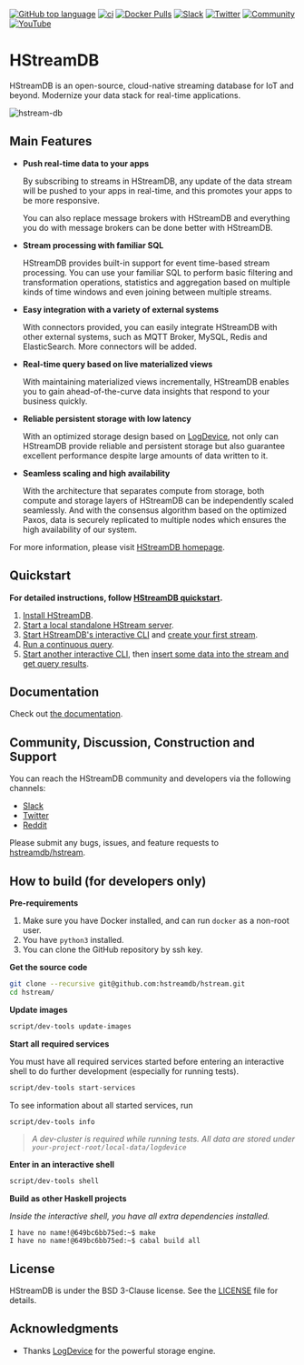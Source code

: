 [![GitHub top language](https://img.shields.io/github/languages/top/hstreamdb/hstream)](https://www.haskell.org/)
[![ci](https://github.com/hstreamdb/hstream/actions/workflows/ci.yml/badge.svg?branch=main)](https://github.com/hstreamdb/hstream/actions/workflows/ci.yml)
[![Docker Pulls](https://img.shields.io/docker/pulls/hstreamdb/hstream)](https://hub.docker.com/r/hstreamdb/hstream)
[![Slack](https://img.shields.io/badge/Slack-HStreamDB-39AE85?logo=slack)](https://slack-invite.hstream.io/)
[![Twitter](https://img.shields.io/badge/Follow-HStreamDB-1DA1F2?logo=twitter)](https://twitter.com/HStreamDB)
[![Community](https://img.shields.io/badge/Community-HStreamDB-yellow?logo=github)](https://github.com/hstreamdb/hstream/discussions)
[![YouTube](https://img.shields.io/badge/Subscribe-EMQ-FF0000?logo=youtube)](https://www.youtube.com/channel/UC5FjR77ErAxvZENEWzQaO5Q)

# HStreamDB

HStreamDB is an open-source, cloud-native streaming database for IoT and beyond. Modernize your data stack for real-time applications.

![hstream-db](https://assets.emqx.com/images/hstreamdb-hstream-github-readme-2022121402.png)

## Main Features

- **Push real-time data to your apps**

  By subscribing to streams in HStreamDB, any update of the data stream will be
  pushed to your apps in real-time, and this promotes your apps to be more
  responsive.

  You can also replace message brokers with HStreamDB and everything you do with
  message brokers can be done better with HStreamDB.

- **Stream processing with familiar SQL**

  HStreamDB provides built-in support for event time-based stream processing.
  You can use your familiar SQL to perform basic filtering and transformation
  operations, statistics and aggregation based on multiple kinds of time windows
  and even joining between multiple streams.

- **Easy integration with a variety of external systems**

  With connectors provided, you can easily integrate HStreamDB with other
  external systems, such as MQTT Broker, MySQL, Redis and ElasticSearch. More
  connectors will be added.

- **Real-time query based on live materialized views**

  With maintaining materialized views incrementally, HStreamDB enables you to
  gain ahead-of-the-curve data insights that respond to your business quickly.

- **Reliable persistent storage with low latency**

  With an optimized storage design based on [LogDevice](https://logdevice.io/),
  not only can HStreamDB provide reliable and persistent storage but also
  guarantee excellent performance despite large amounts of data written to it.

- **Seamless scaling and high availability**

  With the architecture that separates compute from storage, both compute and
  storage layers of HStreamDB can be independently scaled seamlessly. And with
  the consensus algorithm based on the optimized Paxos, data is securely
  replicated to multiple nodes which ensures the high availability of our system.

For more information, please visit [HStreamDB homepage](https://hstream.io).

## Quickstart

**For detailed instructions, follow
[HStreamDB quickstart](https://hstream.io/docs/en/latest/start/quickstart-with-docker.html).**

1. [Install HStreamDB](https://hstream.io/docs/en/latest/start/quickstart-with-docker.html#installation).
2. [Start a local standalone HStream server](https://hstream.io/docs/en/latest/start/quickstart-with-docker.html#start-a-local-standalone-hstream-server-in-docker).
3. [Start HStreamDB's interactive CLI](https://hstream.io/docs/en/latest/start/quickstart-with-docker.html#start-hstreamdb-s-interactive-sql-cli)
   and
   [create your first stream](https://hstream.io/docs/en/latest/start/quickstart-with-docker.html#create-a-stream).
4. [Run a continuous query](https://hstream.io/docs/en/latest/start/quickstart-with-docker.html#run-a-continuous-query-over-the-stream).
5. [Start another interactive CLI](https://hstream.io/docs/en/latest/start/quickstart-with-docker.html#start-another-cli-session),
   then
   [insert some data into the stream and get query results](https://hstream.io/docs/en/latest/start/quickstart-with-docker.html#insert-data-into-the-stream).

## Documentation

Check out [the documentation](https://hstream.io/docs/en/latest/).

## Community, Discussion, Construction and Support

You can reach the HStreamDB community and developers via the following channels:

- [Slack](https://slack-invite.hstream.io)
- [Twitter](https://twitter.com/HStreamDB)
- [Reddit](https://www.reddit.com/r/HStreamDB)

Please submit any bugs, issues, and feature requests to
[hstreamdb/hstream](https://github.com/hstreamdb/hstream/issues).

## How to build (for developers only)

**Pre-requirements**

1. Make sure you have Docker installed, and can run `docker` as a non-root user.
2. You have `python3` installed.
3. You can clone the GitHub repository by ssh key.

**Get the source code**

```sh
git clone --recursive git@github.com:hstreamdb/hstream.git
cd hstream/
```

**Update images**

```sh
script/dev-tools update-images
```

**Start all required services**

You must have all required services started before entering an interactive shell
to do further development (especially for running tests).

```sh
script/dev-tools start-services
```

To see information about all started services, run

```sh
script/dev-tools info
```

> _A dev-cluster is required while running tests. All data are stored under
> `your-project-root/local-data/logdevice`_

**Enter in an interactive shell**

```sh
script/dev-tools shell
```

**Build as other Haskell projects**

_Inside the interactive shell, you have all extra dependencies installed._

```
I have no name!@649bc6bb75ed:~$ make
I have no name!@649bc6bb75ed:~$ cabal build all
```

## License

HStreamDB is under the BSD 3-Clause license. See the
[LICENSE](https://github.com/hstreamdb/hstream/blob/master/LICENSE) file for
details.

## Acknowledgments

- Thanks [LogDevice](https://logdevice.io/) for the powerful storage engine.
